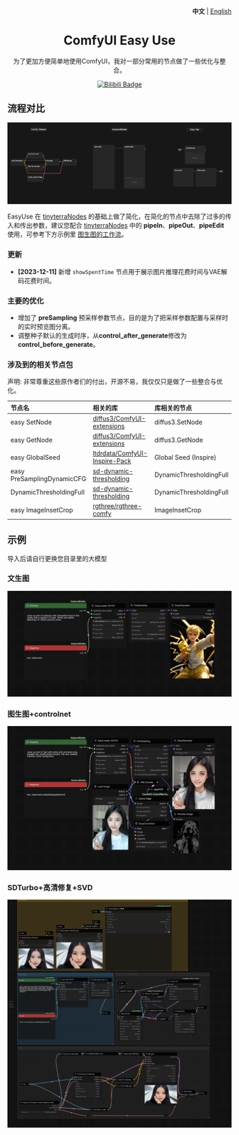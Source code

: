 <p align="right">
   <strong>中文</strong> | <a href="./README.en.md">English</a>
</p>

<div align="center">

# ComfyUI Easy Use

为了更加方便简单地使用ComfyUI，我对一部分常用的节点做了一些优化与整合。

[![Bilibili Badge](https://img.shields.io/badge/使用说明视频-00A1D6?style=for-the-badge&logo=bilibili&logoColor=white&link=https://www.bilibili.com/video/BV1vQ4y1G7z7)](https://www.bilibili.com/video/BV1vQ4y1G7z7/)
</div>

## 流程对比

<img src="./docs/workflow_node_compare.png">

EasyUse 在 [tinyterraNodes](https://github.com/TinyTerra/ComfyUI_tinyterraNodes) 的基础上做了简化，在简化的节点中去除了过多的传入和传出参数，建议您配合 [tinyterraNodes](https://github.com/TinyTerra/ComfyUI_tinyterraNodes) 中的 **pipeIn**、**pipeOut**、**pipeEdit** 使用，可参考下方示例里 [图生图的工作流](https://github.com/yolain/ComfyUI-Easy-Use?tab=readme-ov-file#%E5%9B%BE%E7%94%9F%E5%9B%BEcontrolnet)。

### 更新

- **[2023-12-11]** 新增 `showSpentTime` 节点用于展示图片推理花费时间与VAE解码花费时间。

### 主要的优化

- 增加了 **preSampling** 预采样参数节点，目的是为了把采样参数配置与采样时的实时预览图分离。
- 调整种子默认的生成时序，从**control_after_generate**修改为**control_before_generate**。 

### 涉及到的相关节点包

声明: 非常尊重这些原作者们的付出，开源不易，我仅仅只是做了一些整合与优化。

| 节点名                        | 相关的库                                                                        | 库相关的节点                |
|:---------------------------|:----------------------------------------------------------------------------|:----------------------|
| easy SetNode               | [diffus3/ComfyUI-extensions](https://github.com/diffus3/ComfyUI-extensions) | diffus3.SetNode       |
| easy GetNode               | [diffus3/ComfyUI-extensions](https://github.com/diffus3/ComfyUI-extensions) | diffus3.GetNode       |
| easy GlobalSeed            | [ltdrdata/ComfyUI-Inspire-Pack](https://github.com/ltdrdata/ComfyUI-Inspire-Pack) | Global Seed (Inspire) | 
| easy PreSamplingDynamicCFG | [sd-dynamic-thresholding](https://github.com/mcmonkeyprojects/sd-dynamic-thresholding) | DynamicThresholdingFull | 
| DynamicThresholdingFull    | [sd-dynamic-thresholding](https://github.com/mcmonkeyprojects/sd-dynamic-thresholding) | DynamicThresholdingFull | 
| easy ImageInsetCrop        | [rgthree/rgthree-comfy](https://github.com/rgthree/rgthree-comfy) | ImageInsetCrop | 

## 示例

导入后请自行更换您目录里的大模型

### 文生图

<img src="./docs/text_to_image.png">

### 图生图+controlnet

<img src="./docs/image_to_image_controlnet.png">

### SDTurbo+高清修复+SVD

<img src="./docs/sdturbo_hiresfix_svd.png">